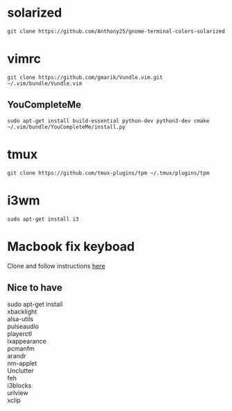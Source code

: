 # solarized

`git clone https://github.com/Anthony25/gnome-terminal-colors-solarized`

# vimrc

`git clone https://github.com/gmarik/Vundle.vim.git ~/.vim/bundle/Vundle.vim`

## YouCompleteMe

```
sudo apt-get install build-essential python-dev python3-dev cmake
~/.vim/bundle/YouCompleteMe/install.py
```

# tmux

`git clone https://github.com/tmux-plugins/tpm ~/.tmux/plugins/tpm`

# i3wm

`sudo apt-get install i3`

# Macbook fix keyboad

Clone and follow instructions [here](https://github.com/free5lot/hid-apple-patched)

## Nice to have

sudo apt-get install \
xbacklight \
alsa-utils \
pulseaudio \
playerctl \
lxappearance \
pcmanfm \
arandr \
nm-applet \
Unclutter \
feh \
i3blocks \
urlview \
xclip
